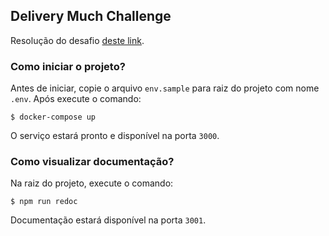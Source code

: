 ## Delivery Much Challenge

Resolução do desafio [deste link](https://github.com/delivery-much/backend-challenge).

### Como iniciar o projeto?

Antes de iniciar, copie o arquivo `env.sample` para raiz do projeto com nome `.env`. Após execute o comando:

```shell
$ docker-compose up
```

O serviço estará pronto e disponível na porta `3000`.

### Como visualizar documentação?

Na raiz do projeto, execute o comando:

```shell
$ npm run redoc
```

Documentação estará disponível na porta `3001`. 
